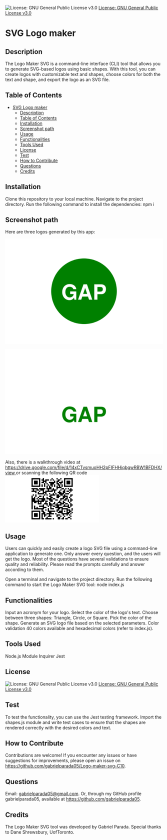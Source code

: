 
![License: GNU General Public License v3.0](https://img.shields.io/badge/License-GPLv3-blue.svg)
[License: GNU General Public License v3.0](https://www.gnu.org/licenses/gpl-3.0)

# SVG Logo maker

## Description
The Logo Maker SVG is a command-line interface (CLI) tool that allows you to generate SVG-based logos using basic shapes. With this tool, you can create logos with customizable text and shapes, choose colors for both the text and shape, and export the logo as an SVG file.

## Table of Contents

- [SVG Logo maker](#svg-logo-maker)
  - [Description](#description)
  - [Table of Contents](#table-of-contents)
  - [Installation](#installation)
  - [Screenshot path](#screenshot-path)
  - [Usage](#usage)
  - [Functionalities](#functionalities)
  - [Tools Used](#tools-used)
  - [License](#license)
  - [Test](#test)
  - [How to Contribute](#how-to-contribute)
  - [Questions](#questions)
  - [Credits](#credits)

## Installation 
Clone this repository to your local machine.
Navigate to the project directory.
Run the following command to install the dependencies: npm i

## Screenshot path
Here are three logos generated by this app:

![circle logo](./examples/logo_circle.svg)

![triangle logo](./examples/logo_triangle.svg)

Also, there is a walkthrough video at  [https://drive.google.com/file/d/14xCTvsmuoHH2pFIFHHiqbgwRBW1BFDHX/view ](https://drive.google.com/file/d/1G3AIGpeH4TV9hm43sub10CDKaRbCnDqR/view)
or scanning the following QR code ![qr code](./examples/qr-code-walkthrough-video.png)

## Usage
Users can quickly and easily create a logo SVG file using a command-line application to generate one. Only answer every question, and the users will get the logo. Most of the questions have several validations to ensure quality and reliability. Please read the prompts carefully and answer according to them.  

Open a terminal and navigate to the project directory.
Run the following command to start the Logo Maker SVG tool: node index.js

## Functionalities
Input an acronym for your logo.
Select the color of the logo's text.
Choose between three shapes: Triangle, Circle, or Square.
Pick the color of the shape.
Generate an SVG logo file based on the selected parameters.
Color validation
40 colors available and hexadecimal colors (refer to index.js).


## Tools Used
Node.js Module
Inquirer
Jest 

## License
![License: GNU General Public License v3.0](https://img.shields.io/badge/License-GPLv3-blue.svg)
[License: GNU General Public License v3.0](https://www.gnu.org/licenses/gpl-3.0)

## Test
To test the functionality, you can use the Jest testing framework. Import the shapes.js module and write test cases to ensure that the shapes are rendered correctly with the desired colors and text. 

## How to Contribute  
Contributions are welcome! If you encounter any issues or have suggestions for improvements, please open an issue on https://github.com/gabrielparada05/Logo-maker-svg-C10.

## Questions 
 Email: [gabrielparada05@gmail.com](mailto:gabrielparada05@gmail.com). Or, through my GitHub profile gabrielparada05, available at https://github.com/gabrielparada05.


## Credits
The Logo Maker SVG tool was developed by Gabriel Parada. Special thanks to Dane Shrewsbury, UofToronto.

